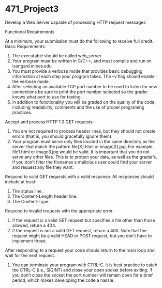 # 471_Project3
Develop a Web Server capable of processing HTTP request messages


Functional Requirements

At a minimum, your submission must do the following to receive full credit.
Basic Requirements:
1. The executable should be called web_server.
2. Your program must be written in C/C++, and must compile and run on Isengard.mines.edu
3. You must provide a verbose mode that provides basic debugging information at each step your program takes. The –v flag should enable the verbose mode.
4. After selecting an available TCP port number to be used to listen for new connections be sure to print the port number selected so the grader knows what port to use for testing.
5. In addition to functionality you will be graded on the quality of the code, including readability, comments and the use of proper programing practices.

Accept and process HTTP 1.0 GET requests:
1. You are not required to process header lines, but they should not create errors (that is, you should gracefully ignore them).
2. Your program must serve only files located in the same directory as the server that match the pattern file[X].html or image[X].jpg. For example file1.html or image3.jpg would be valid. It is important that you do not serve any other files. This is to protect your data, as well as the grader’s. If you don’t filter the filenames a malicious user could find your server and request any file they want.

Respond to valid GET requests with a valid response. All responses should include at least:
1. The status line.
2. The Content-Length header line.
3. The Content-Type

Respond to invalid requests with the appropriate error.
1. If the request is a valid GET request but specifies a file other than those allowed, return a 404.
2. If the request is not a valid GET request, return a 400. Note that the request might be a valid HEAD or POST request, but you don’t have to implement those.

After responding to a request your code should return to the main loop and wait for the next request.
1. You can terminate your program with CTRL-C. It is best practice to catch the CTRL-C (i.e., SIGINT) and close your open socket before exiting. If you don’t close the socket the port number will remain open for a brief period, which makes developing the code a hassle.
